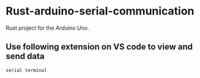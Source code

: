 Rust-arduino-serial-communication
=================================

Rust project for the _Arduino Uno_.

## Use following extension on VS code to view and send data  
```
serial terminal
```